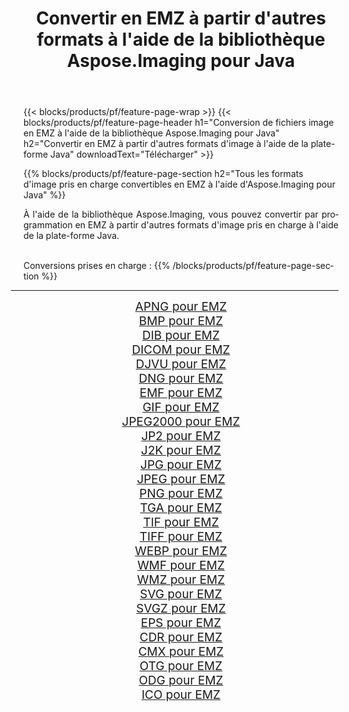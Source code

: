 ﻿---
title: Convertir en EMZ à partir d'autres formats à l'aide de la bibliothèque Aspose.Imaging pour Java 
weight: 3920
url: /fr/java/conversion/to/emz/ 
lang: fr
langdirlevel: 2
locales: zh-hans,ja,it,ru,de,es,fr,nl,id,lt,pl,pt,vi,tr,ko,zh-hant,ar,hi,th,sv,cs,uk,he
description: En utilisant Aspose.Imaging, vous pouvez convertir en EMZ à partir d'autres formats en utilisant Java
---

{{< blocks/products/pf/feature-page-wrap >}}
{{< blocks/products/pf/feature-page-header h1="Conversion de fichiers image en EMZ à l'aide de la bibliothèque Aspose.Imaging pour Java" h2="Convertir en EMZ à partir d'autres formats d'image à l'aide de la plate-forme Java" downloadText="Télécharger" >}}


{{% blocks/products/pf/feature-page-section  h2="Tous les formats d'image pris en charge convertibles en EMZ à l'aide d'Aspose.Imaging pour Java" %}}
<p align=justify>À l'aide de la bibliothèque Aspose.Imaging, vous pouvez convertir par programmation en EMZ à partir d'autres formats d'image pris en charge à l'aide de la plate-forme Java.</p>
<br/>
Conversions prises en charge :
{{% /blocks/products/pf/feature-page-section %}}
<div class="container-fluid productfamilypage bg-gray">
    <div class="convertypes bg-gray agp-content section">
        <div class="container">
		<hr style="margin-left:-20px;"/>
		<div class="row other-converters" style="gap: 10px;font-size: 19px;text-align:center;">
		    <div class='col-md-2 other-converter remove-lp remove-rp'><a href="/imaging/fr/java/conversion/apng-to-emz/" style="padding:15px;">APNG pour EMZ</a></div>
<div class='col-md-2 other-converter remove-lp remove-rp'><a href="/imaging/fr/java/conversion/bmp-to-emz/" style="padding:15px;">BMP pour EMZ</a></div>
<div class='col-md-2 other-converter remove-lp remove-rp'><a href="/imaging/fr/java/conversion/dib-to-emz/" style="padding:15px;">DIB pour EMZ</a></div>
<div class='col-md-2 other-converter remove-lp remove-rp'><a href="/imaging/fr/java/conversion/dicom-to-emz/" style="padding:15px;">DICOM pour EMZ</a></div>
<div class='col-md-2 other-converter remove-lp remove-rp'><a href="/imaging/fr/java/conversion/djvu-to-emz/" style="padding:15px;">DJVU pour EMZ</a></div>
<div class='col-md-2 other-converter remove-lp remove-rp'><a href="/imaging/fr/java/conversion/dng-to-emz/" style="padding:15px;">DNG pour EMZ</a></div>
<div class='col-md-2 other-converter remove-lp remove-rp'><a href="/imaging/fr/java/conversion/emf-to-emz/" style="padding:15px;">EMF pour EMZ</a></div>
<div class='col-md-2 other-converter remove-lp remove-rp'><a href="/imaging/fr/java/conversion/gif-to-emz/" style="padding:15px;">GIF pour EMZ</a></div>
<div class='col-md-2 other-converter remove-lp remove-rp'><a href="/imaging/fr/java/conversion/jpeg2000-to-emz/" style="padding:15px;">JPEG2000 pour EMZ</a></div>
<div class='col-md-2 other-converter remove-lp remove-rp'><a href="/imaging/fr/java/conversion/jp2-to-emz/" style="padding:15px;">JP2 pour EMZ</a></div>
<div class='col-md-2 other-converter remove-lp remove-rp'><a href="/imaging/fr/java/conversion/j2k-to-emz/" style="padding:15px;">J2K pour EMZ</a></div>
<div class='col-md-2 other-converter remove-lp remove-rp'><a href="/imaging/fr/java/conversion/jpg-to-emz/" style="padding:15px;">JPG pour EMZ</a></div>
<div class='col-md-2 other-converter remove-lp remove-rp'><a href="/imaging/fr/java/conversion/jpeg-to-emz/" style="padding:15px;">JPEG pour EMZ</a></div>
<div class='col-md-2 other-converter remove-lp remove-rp'><a href="/imaging/fr/java/conversion/png-to-emz/" style="padding:15px;">PNG pour EMZ</a></div>
<div class='col-md-2 other-converter remove-lp remove-rp'><a href="/imaging/fr/java/conversion/tga-to-emz/" style="padding:15px;">TGA pour EMZ</a></div>
<div class='col-md-2 other-converter remove-lp remove-rp'><a href="/imaging/fr/java/conversion/tif-to-emz/" style="padding:15px;">TIF pour EMZ</a></div>
<div class='col-md-2 other-converter remove-lp remove-rp'><a href="/imaging/fr/java/conversion/tiff-to-emz/" style="padding:15px;">TIFF pour EMZ</a></div>
<div class='col-md-2 other-converter remove-lp remove-rp'><a href="/imaging/fr/java/conversion/webp-to-emz/" style="padding:15px;">WEBP pour EMZ</a></div>
<div class='col-md-2 other-converter remove-lp remove-rp'><a href="/imaging/fr/java/conversion/wmf-to-emz/" style="padding:15px;">WMF pour EMZ</a></div>
<div class='col-md-2 other-converter remove-lp remove-rp'><a href="/imaging/fr/java/conversion/wmz-to-emz/" style="padding:15px;">WMZ pour EMZ</a></div>
<div class='col-md-2 other-converter remove-lp remove-rp'><a href="/imaging/fr/java/conversion/svg-to-emz/" style="padding:15px;">SVG pour EMZ</a></div>
<div class='col-md-2 other-converter remove-lp remove-rp'><a href="/imaging/fr/java/conversion/svgz-to-emz/" style="padding:15px;">SVGZ pour EMZ</a></div>
<div class='col-md-2 other-converter remove-lp remove-rp'><a href="/imaging/fr/java/conversion/eps-to-emz/" style="padding:15px;">EPS pour EMZ</a></div>
<div class='col-md-2 other-converter remove-lp remove-rp'><a href="/imaging/fr/java/conversion/cdr-to-emz/" style="padding:15px;">CDR pour EMZ</a></div>
<div class='col-md-2 other-converter remove-lp remove-rp'><a href="/imaging/fr/java/conversion/cmx-to-emz/" style="padding:15px;">CMX pour EMZ</a></div>
<div class='col-md-2 other-converter remove-lp remove-rp'><a href="/imaging/fr/java/conversion/otg-to-emz/" style="padding:15px;">OTG pour EMZ</a></div>
<div class='col-md-2 other-converter remove-lp remove-rp'><a href="/imaging/fr/java/conversion/odg-to-emz/" style="padding:15px;">ODG pour EMZ</a></div>
<div class='col-md-2 other-converter remove-lp remove-rp'><a href="/imaging/fr/java/conversion/ico-to-emz/" style="padding:15px;">ICO pour EMZ</a></div>
                </div>
        </div>
    </div>
</div>
<br/>

